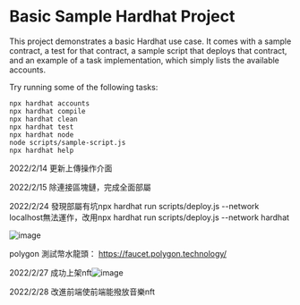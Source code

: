 # Basic Sample Hardhat Project

This project demonstrates a basic Hardhat use case. It comes with a sample contract, a test for that contract, a sample script that deploys that contract, and an example of a task implementation, which simply lists the available accounts.

Try running some of the following tasks:

```shell
npx hardhat accounts
npx hardhat compile
npx hardhat clean
npx hardhat test
npx hardhat node
node scripts/sample-script.js
npx hardhat help
```
2022/2/14 更新上傳操作介面

2022/2/15 除連接區塊鏈，完成全面部屬

2022/2/24 發現部屬有坑npx hardhat run scripts/deploy.js --network localhost無法運作，改用npx hardhat run scripts/deploy.js --network hardhat

![image](https://user-images.githubusercontent.com/72617049/155530984-7983329c-8afe-472d-84a2-155e3d89c547.png)

polygon 測試幣水龍頭： https://faucet.polygon.technology/

2022/2/27 成功上架nft![image](https://user-images.githubusercontent.com/72617049/155887530-508871a5-4a72-4468-99fc-98d3dbce681f.png)

2022/2/28 改進前端使前端能撥放音樂nft
